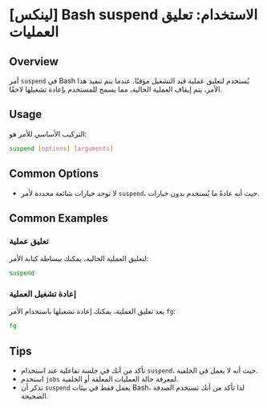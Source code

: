 # [لينكس] Bash suspend الاستخدام: تعليق العمليات

## Overview
أمر `suspend` في Bash يُستخدم لتعليق عملية قيد التشغيل مؤقتًا. عندما يتم تنفيذ هذا الأمر، يتم إيقاف العملية الحالية، مما يسمح للمستخدم بإعادة تشغيلها لاحقًا.

## Usage
التركيب الأساسي للأمر هو:

```bash
suspend [options] [arguments]
```

## Common Options
- لا توجد خيارات شائعة محددة لأمر `suspend`، حيث أنه عادةً ما يُستخدم بدون خيارات.

## Common Examples

### تعليق عملية
لتعليق العملية الحالية، يمكنك ببساطة كتابة الأمر:

```bash
suspend
```

### إعادة تشغيل العملية
بعد تعليق العملية، يمكنك إعادة تشغيلها باستخدام الأمر `fg`:

```bash
fg
```

## Tips
- تأكد من أنك في جلسة تفاعلية عند استخدام `suspend`، حيث أنه لا يعمل في الخلفية.
- استخدم `jobs` لمعرفة حالة العمليات المعلقة أو الخلفية.
- تذكر أن `suspend` يعمل فقط في بيئات Bash، لذا تأكد من أنك تستخدم الصدفة الصحيحة.